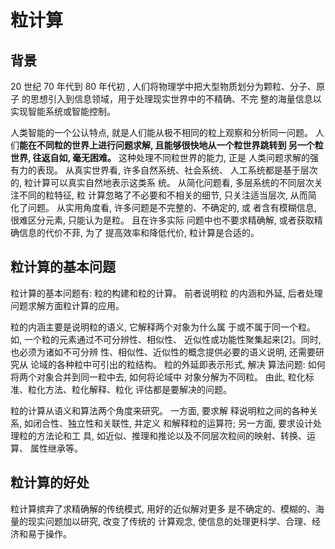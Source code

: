 # 粒计算
## 背景
20 世纪 70 年代到 80
年代初 , 人们将物理学中把大型物质划分为颗粒、分子、原子
的思想引入到信息领域，用于处理现实世界中的不精确、不完
整的海量信息以实现智能系统或智能控制。

人类智能的一个公认特点, 就是人们能从极不相同的粒上观察和分析同一问题。 
人们**能在不同粒的世界上进行问题求解, 且能够很快地从一个粒世界跳转到
另一个粒世界, 往返自如, 毫无困难。** 这种处理不同粒世界的能力, 正是
人类问题求解的强有力的表现。 从真实世界看, 许多自然系统、社会系统、
人工系统都是基于层次的, 粒计算可以真实自然地表示这类系
统。 从简化问题看, 多层系统的不同层次关注不同的粒特征, 粒
计算忽略了不必要和不相关的细节, 只关注适当层次, 从而简
化了问题。 从实用角度看, 许多问题是不完整的、不确定的, 或
者含有模糊信息, 很难区分元素, 只能认为是粒。 且在许多实际
问题中也不要求精确解, 或者获取精确信息的代价不菲, 为了
提高效率和降低代价, 粒计算是合适的。
## 粒计算的基本问题
粒计算的基本问题有: 粒的构建和粒的计算。 前者说明粒
的内涵和外延, 后者处理问题求解方面粒计算的应用。

粒的内涵主要是说明粒的语义, 它解释两个对象为什么属
于或不属于同一个粒。 如, 一个粒的元素通过不可分辨性、相似性、
近似性或功能性聚集起来[2]。同时, 也必须为诸如不可分辨
性、相似性、近似性的概念提供必要的语义说明, 还需要研究从
论域的各种粒中可引出的粒结构。 粒的外延即表示形式, 解决
算法问题: 如何将两个对象合并到同一粒中去, 如何将论域中
对象分解为不同粒。 由此, 粒化标准、粒化方法、粒化解释、粒化
评估都是要解决的问题。

粒的计算从语义和算法两个角度来研究。 一方面, 要求解
释说明粒之间的各种关系, 如闭合性、独立性和关联性, 并定义
和解释粒的运算符; 另一方面, 要求设计处理粒的方法论和工
具, 如近似、推理和推论以及不同层次粒间的映射、转换、运算、
属性继承等。
## 粒计算的好处
粒计算摈弃了求精确解的传统模式, 用好的近似解对更多
是不确定的、模糊的、海量的现实问题加以研究, 改变了传统的
计算观念, 使信息的处理更科学、合理、经济和易于操作。
